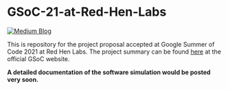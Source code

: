 # GSoC-21-at-Red-Hen-Labs
[![Medium Blog](https://miro.medium.com/max/1488/1*wE33hfk_fAbzQbS7MK52lQ.png)](https://ankiitgupta7.medium.com/final-project-report-gsoc21-at-red-hen-labs-d88a6d4f66ad)

This is repository for the project proposal accepted at Google Summer of Code 2021 at Red Hen Labs. The project summary can be found [here](https://summerofcode.withgoogle.com/projects/4650423719297024) at the official GSoC website. 

**A detailed documentation of the software simulation would be posted very soon.**